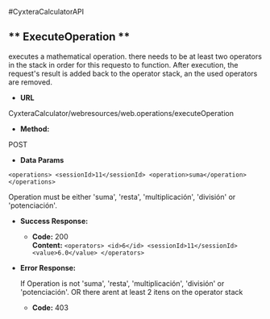 #CyxteraCalculatorAPI

** ExecuteOperation **
----
executes a mathematical operation. there needs to be at least two operators in the stack in order for this requesto to function.
After execution, the request's result is added back to the operator stack, an the used operators are removed.

* **URL**

CyxteraCalculator/webresources/web.operations/executeOperation
* **Method:**
  
POST  

* **Data Params**

`<operations>
    <sessionId>11</sessionId>
    <operation>suma</operation>
</operations>`

Operation must be either 'suma', 'resta', 'multiplicación', 'división' or 'potenciación'.

* **Success Response:**
  
  * **Code:** 200 <br />
  **Content:** 
`<operators>
    <id>6</id>
    <sessionId>11</sessionId>
    <value>6.0</value>
</operators>`

* **Error Response:**

  If Operation is not 'suma', 'resta', 'multiplicación', 'división' or 'potenciación'.
  OR
  there arent at least 2 itens on the operator stack

  * **Code:** 403